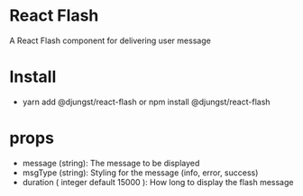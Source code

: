 # React Flash

A React Flash component for delivering user message

# Install

  - yarn add @djungst/react-flash or npm install @djungst/react-flash
 
# props
  - message (string): The message to be displayed
  - msgType (string): Styling for the message (info, error, success)
  - duration ( integer default 15000 ): How long to display the flash message
